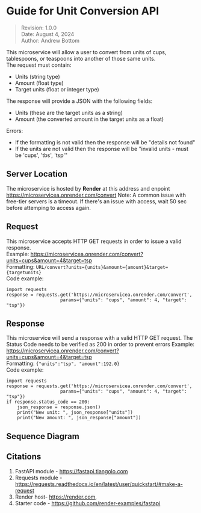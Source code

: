 # Guide for Unit Conversion API  

>Revision: 1.0.0   
>Date: August 4, 2024   
>Author: Andrew Bottom   

This microservice will allow a user to convert from units of cups, tablespoons, or teaspoons into another of those same units.    
The request must contain:  
* Units (string type)   
* Amount (float type)  
* Target units (float or integer type)   
   
The response will provide a JSON with the following fields:    
* Units (these are the target units as a string)   
* Amount (the converted amount in the target units as a float)
    
Errors:    
* If the formatting is not valid then the response will be "details not found"
* If the units are not valid then the response will be "invalid units - must be 'cups', 'tbs', 'tsp'"   
    
## Server Location   
The microservice is hosted by **Render** at this address and enpoint https://microservicea.onrender.com/convert
Note: A common issue with free-tier servers is a timeout. If there's an issue with access, wait 50 sec before attemping to access again.   

## Request    
This microservice accepts HTTP GET requests in order to issue a valid response.   
Example: https://microservicea.onrender.com/convert?units=cups&amount=4&target=tsp     
Formatting: `URL/convert?units={units}&amount={amount}&target={targetunits}`   
Code example:   
```
import requests
response = requests.get('https://microservicea.onrender.com/convert', 
                    params={"units": "cups", "amount": 4, "target": "tsp"}) 
```

## Response   
This microservice will send a response with a valid HTTP GET request. The Status Code needs to be verified as 200 in order to prevent errors
Example: https://microservicea.onrender.com/convert?units=cups&amount=4&target=tsp     
Formatting: `{"units":"tsp", "amount":192.0}`   
Code example:   
```
import requests
response = requests.get('https://microservicea.onrender.com/convert', 
                    params={"units": "cups", "amount": 4, "target": "tsp"})
if response.status_code == 200:
    json_response = response.json()
    print("New unit: ", json_response["units"])
    print("New amount: ", json_response["amount"])
```

## Sequence Diagram   

    
## Citations
1. FastAPI module - https://fastapi.tiangolo.com
2. Requests module - https://requests.readthedocs.io/en/latest/user/quickstart/#make-a-request
3. Render host- https://render.com,
4. Starter code - https://github.com/render-examples/fastapi
